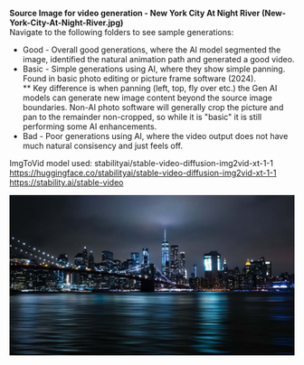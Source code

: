 **Source Image for video generation - New York City At Night River (New-York-City-At-Night-River.jpg)**  
Navigate to the following folders to see sample generations:  
* Good - Overall good generations, where the AI model segmented the image, identified the natural animation path and generated a good video.  
* Basic - Simple generations using AI, where they show simple panning. Found in basic photo editing or picture frame software (2024).  
    ** Key difference is when panning (left, top, fly over etc.) the Gen AI models can generate new image content beyond the source image boundaries. Non-AI photo software will generally crop the picture and pan to the remainder non-cropped, so while it is "basic" it is still performing some AI enhancements.  
* Bad - Poor generations using AI, where the video output does not have much natural consisency and just feels off.  

ImgToVid model used: stabilityai/stable-video-diffusion-img2vid-xt-1-1  
https://huggingface.co/stabilityai/stable-video-diffusion-img2vid-xt-1-1  
https://stability.ai/stable-video   

![New York City River](https://github.com/bartczernicki/StableDiffusion/blob/main/ImgToVid/New-York-City-At-Night-River/New-York-City-At-Night-River.jpg)
